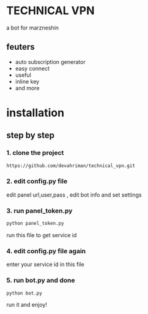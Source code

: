 # TECHNICAL VPN
a bot for marzneshin

## feuters 
- auto subscription generator
- easy connect
- useful
- inline key
- and more

# installation 
## step by step 
### 1. clone the project 
```bash
https://github.com/devahriman/technical_vpn.git
```
### 2. edit config.py file
edit panel url,user,pass , edit bot info and set settings 
### 3. run panel_token.py
```bash
python panel_token.py
```
run this file to get service id
### 4. edit config.py file again 
enter your service id in this file
### 5. run bot.py and done
```
python bot.py
```
run it and enjoy!
